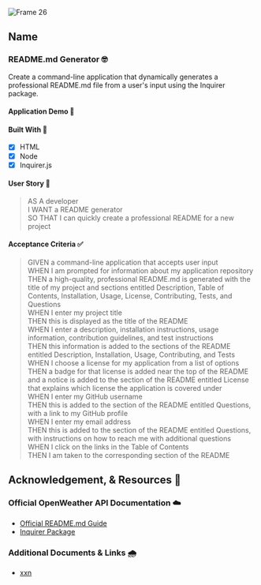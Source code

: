 ![Frame 26](https://user-images.githubusercontent.com/77648727/112773651-9a13af80-8feb-11eb-9b91-7f572d95348f.png)


## Name

### README.md Generator 🤓

Create a command-line application that dynamically generates a professional README.md file from a user's input using the Inquirer package.


#### Application Demo 👀


#### Built With 🧰
- [x] HTML
- [x] Node
- [x] Inquirer.js

#### User Story 📖

> AS A developer       
> I WANT a README generator       
> SO THAT I can quickly create a professional README for a new project       


#### Acceptance Criteria ✅
> GIVEN a command-line application that accepts user input       
> WHEN I am prompted for information about my application repository       
> THEN a high-quality, professional README.md is generated with the title of my project and sections entitled Description, Table of Contents, Installation, Usage, License, Contributing, Tests, and Questions       
> WHEN I enter my project title       
> THEN this is displayed as the title of the README       
> WHEN I enter a description, installation instructions, usage information, contribution guidelines, and test instructions       
> THEN this information is added to the sections of the README entitled Description, Installation, Usage, Contributing, and Tests       
> WHEN I choose a license for my application from a list of options       
> THEN a badge for that license is added near the top of the README and a notice is added to the section of the README entitled License that explains which license the application is covered under       
> WHEN I enter my GitHub username       
> THEN this is added to the section of the README entitled Questions, with a link to my GitHub profile       
> WHEN I enter my email address       
> THEN this is added to the section of the README entitled Questions, with instructions on how to reach me with additional questions       
> WHEN I click on the links in the Table of Contents       
> THEN I am taken to the corresponding section of the README          


## Acknowledgement, & Resources 🤝

### Official OpenWeather API Documentation :cloud:
- [Official README.md Guide](https://github.com/coding-boot-camp/potential-enigma/blob/master/readme-guide.md)
- [Inquirer Package](https://www.npmjs.com/package/inquirer)


### Additional Documents & Links 🌧️      
- [xxn](xx)


